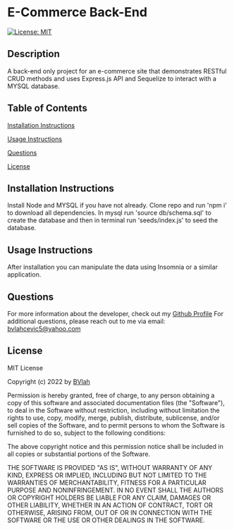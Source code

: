 # E-Commerce Back-End
[![License: MIT](https://img.shields.io/badge/License-MIT-yellow.svg)](https://opensource.org/licenses/MIT)

## Description
A back-end only project for an e-commerce site that demonstrates RESTful CRUD methods and uses Express.js API and Sequelize to interact with a MYSQL database.

## Table of Contents
[Installation Instructions](#installation-instructions)    

[Usage Instructions](#usage-instructions)
  
[Questions](#questions)  

[License](#License)
  
## Installation Instructions
Install Node and MYSQL if you have not already. Clone repo and run 'npm i' to download all dependencies. In mysql run 'source db/schema.sql' to create the database and then in terminal run 'seeds/index.js' to seed the database.

## Usage Instructions
After installation you can manipulate the data using Insomnia or a similar application.

## Questions
For more information about the developer, check out my [Github Profile](https://github.com/BVlah)
For additional questions, please reach out to me via email: [bvlahcevic5@yahoo.com](bvlahcevic5@yahoo.com)

## License
MIT License

Copyright (c) 2022 by [BVlah](https://github.com/BVlah)

Permission is hereby granted, free of charge, to any person obtaining a copy
of this software and associated documentation files (the "Software"), to deal
in the Software without restriction, including without limitation the rights
to use, copy, modify, merge, publish, distribute, sublicense, and/or sell
copies of the Software, and to permit persons to whom the Software is
furnished to do so, subject to the following conditions:

The above copyright notice and this permission notice shall be included in all
copies or substantial portions of the Software.

THE SOFTWARE IS PROVIDED "AS IS", WITHOUT WARRANTY OF ANY KIND, EXPRESS OR
IMPLIED, INCLUDING BUT NOT LIMITED TO THE WARRANTIES OF MERCHANTABILITY,
FITNESS FOR A PARTICULAR PURPOSE AND NONINFRINGEMENT. IN NO EVENT SHALL THE
AUTHORS OR COPYRIGHT HOLDERS BE LIABLE FOR ANY CLAIM, DAMAGES OR OTHER
LIABILITY, WHETHER IN AN ACTION OF CONTRACT, TORT OR OTHERWISE, ARISING FROM,
OUT OF OR IN CONNECTION WITH THE SOFTWARE OR THE USE OR OTHER DEALINGS IN THE
SOFTWARE.
    
  